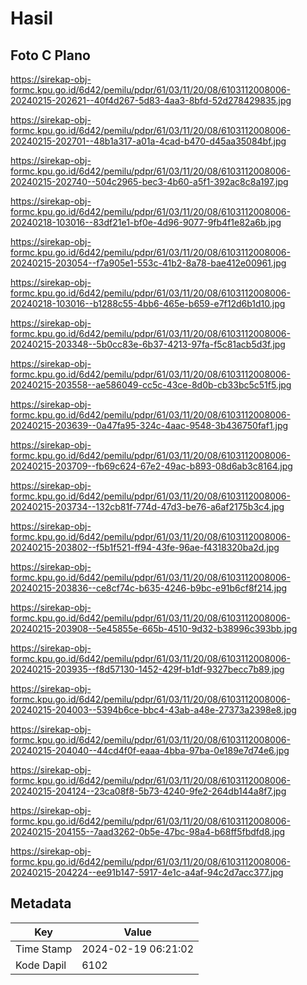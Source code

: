 # Hasil

## Foto C Plano

https://sirekap-obj-formc.kpu.go.id/6d42/pemilu/pdpr/61/03/11/20/08/6103112008006-20240215-202621--40f4d267-5d83-4aa3-8bfd-52d278429835.jpg

https://sirekap-obj-formc.kpu.go.id/6d42/pemilu/pdpr/61/03/11/20/08/6103112008006-20240215-202701--48b1a317-a01a-4cad-b470-d45aa35084bf.jpg

https://sirekap-obj-formc.kpu.go.id/6d42/pemilu/pdpr/61/03/11/20/08/6103112008006-20240215-202740--504c2965-bec3-4b60-a5f1-392ac8c8a197.jpg

https://sirekap-obj-formc.kpu.go.id/6d42/pemilu/pdpr/61/03/11/20/08/6103112008006-20240218-103016--83df21e1-bf0e-4d96-9077-9fb4f1e82a6b.jpg

https://sirekap-obj-formc.kpu.go.id/6d42/pemilu/pdpr/61/03/11/20/08/6103112008006-20240215-203054--f7a905e1-553c-41b2-8a78-bae412e00961.jpg

https://sirekap-obj-formc.kpu.go.id/6d42/pemilu/pdpr/61/03/11/20/08/6103112008006-20240218-103016--b1288c55-4bb6-465e-b659-e7f12d6b1d10.jpg

https://sirekap-obj-formc.kpu.go.id/6d42/pemilu/pdpr/61/03/11/20/08/6103112008006-20240215-203348--5b0cc83e-6b37-4213-97fa-f5c81acb5d3f.jpg

https://sirekap-obj-formc.kpu.go.id/6d42/pemilu/pdpr/61/03/11/20/08/6103112008006-20240215-203558--ae586049-cc5c-43ce-8d0b-cb33bc5c51f5.jpg

https://sirekap-obj-formc.kpu.go.id/6d42/pemilu/pdpr/61/03/11/20/08/6103112008006-20240215-203639--0a47fa95-324c-4aac-9548-3b436750faf1.jpg

https://sirekap-obj-formc.kpu.go.id/6d42/pemilu/pdpr/61/03/11/20/08/6103112008006-20240215-203709--fb69c624-67e2-49ac-b893-08d6ab3c8164.jpg

https://sirekap-obj-formc.kpu.go.id/6d42/pemilu/pdpr/61/03/11/20/08/6103112008006-20240215-203734--132cb81f-774d-47d3-be76-a6af2175b3c4.jpg

https://sirekap-obj-formc.kpu.go.id/6d42/pemilu/pdpr/61/03/11/20/08/6103112008006-20240215-203802--f5b1f521-ff94-43fe-96ae-f4318320ba2d.jpg

https://sirekap-obj-formc.kpu.go.id/6d42/pemilu/pdpr/61/03/11/20/08/6103112008006-20240215-203836--ce8cf74c-b635-4246-b9bc-e91b6cf8f214.jpg

https://sirekap-obj-formc.kpu.go.id/6d42/pemilu/pdpr/61/03/11/20/08/6103112008006-20240215-203908--5e45855e-665b-4510-9d32-b38996c393bb.jpg

https://sirekap-obj-formc.kpu.go.id/6d42/pemilu/pdpr/61/03/11/20/08/6103112008006-20240215-203935--f8d57130-1452-429f-b1df-9327becc7b89.jpg

https://sirekap-obj-formc.kpu.go.id/6d42/pemilu/pdpr/61/03/11/20/08/6103112008006-20240215-204003--5394b6ce-bbc4-43ab-a48e-27373a2398e8.jpg

https://sirekap-obj-formc.kpu.go.id/6d42/pemilu/pdpr/61/03/11/20/08/6103112008006-20240215-204040--44cd4f0f-eaaa-4bba-97ba-0e189e7d74e6.jpg

https://sirekap-obj-formc.kpu.go.id/6d42/pemilu/pdpr/61/03/11/20/08/6103112008006-20240215-204124--23ca08f8-5b73-4240-9fe2-264db144a8f7.jpg

https://sirekap-obj-formc.kpu.go.id/6d42/pemilu/pdpr/61/03/11/20/08/6103112008006-20240215-204155--7aad3262-0b5e-47bc-98a4-b68ff5fbdfd8.jpg

https://sirekap-obj-formc.kpu.go.id/6d42/pemilu/pdpr/61/03/11/20/08/6103112008006-20240215-204224--ee91b147-5917-4e1c-a4af-94c2d7acc377.jpg


## Metadata

| Key        | Value               |
| ---------- | ------------------- |
| Time Stamp | 2024-02-19 06:21:02 |
| Kode Dapil | 6102                |



